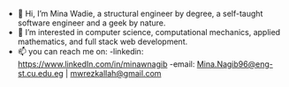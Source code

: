 - 👋 Hi, I’m Mina Wadie, a structural engineer by degree, a self-taught software engineer and a geek by nature.
- 👀 I’m interested in computer science, computational mechanics, applied mathematics, and full stack web development.
- 📫 you can reach me on:
        -linkedin: https://www.linkedIn.com/in/minawnagib
        -email: Mina.Nagib96@eng-st.cu.edu.eg | mwrezkallah@gmail.com
        

<!---
MWRezkallah/MWRezkallah is a ✨ special ✨ repository because its `README.md` (this file) appears on your GitHub profile.
You can click the Preview link to take a look at your changes.
--->

